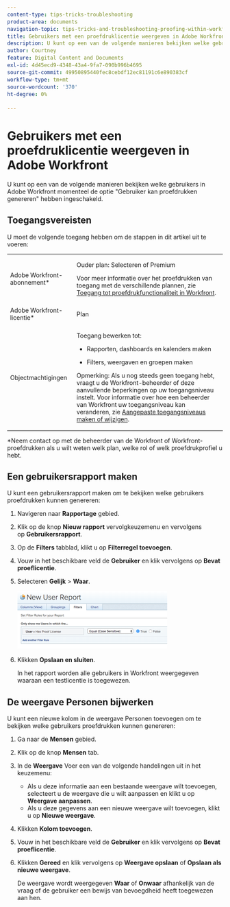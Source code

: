 ```yaml
---
content-type: tips-tricks-troubleshooting
product-area: documents
navigation-topic: tips-tricks-and-troubleshooting-proofing-within-workfront
title: Gebruikers met een proefdruklicentie weergeven in Adobe Workfront
description: U kunt op een van de volgende manieren bekijken welke gebruikers in Adobe Workfront momenteel de optie "Gebruiker kan proefdrukken genereren" hebben ingeschakeld.
author: Courtney
feature: Digital Content and Documents
exl-id: 4d45ecd9-4348-43a4-9fa7-090b996b4695
source-git-commit: 49950895440fec8cebdf12ec81191c6e890383cf
workflow-type: tm+mt
source-wordcount: '370'
ht-degree: 0%

---
```


# Gebruikers met een proefdruklicentie weergeven in Adobe Workfront

U kunt op een van de volgende manieren bekijken welke gebruikers in Adobe Workfront momenteel de optie &quot;Gebruiker kan proefdrukken genereren&quot; hebben ingeschakeld.

## Toegangsvereisten

U moet de volgende toegang hebben om de stappen in dit artikel uit te voeren:

<table style="table-layout:auto"> 
 <col> 
 <col> 
 <tbody> 
  <tr> 
   <td role="rowheader">Adobe Workfront-abonnement*</td> 
   <td> <p>Ouder plan: Selecteren of Premium</p> <p>Voor meer informatie over het proefdrukken van toegang met de verschillende plannen, zie <a href="/help/quicksilver/administration-and-setup/manage-workfront/configure-proofing/access-to-proofing-functionality.md" class="MCXref xref">Toegang tot proefdrukfunctionaliteit in Workfront</a>.</p> </td> 
  </tr> 
  <tr> 
   <td role="rowheader">Adobe Workfront-licentie*</td> 
   <td> <p>Plan</p> </td> 
  </tr> 
  <tr> 
   <td role="rowheader">Objectmachtigingen</td> 
   <td> <p>Toegang bewerken tot:</p> 
    <ul> 
     <li> <p>Rapporten, dashboards en kalenders maken</p> </li> 
     <li> <p>Filters, weergaven en groepen maken</p> </li> 
    </ul> <p>Opmerking: Als u nog steeds geen toegang hebt, vraagt u de Workfront-beheerder of deze aanvullende beperkingen op uw toegangsniveau instelt. Voor informatie over hoe een beheerder van Workfront uw toegangsniveau kan veranderen, zie <a href="../../../administration-and-setup/add-users/configure-and-grant-access/create-modify-access-levels.md" class="MCXref xref">Aangepaste toegangsniveaus maken of wijzigen</a>.</p> </td> 
  </tr> 
 </tbody> 
</table>

&#42;Neem contact op met de beheerder van de Workfront of Workfront-proefdrukken als u wilt weten welk plan, welke rol of welk proefdrukprofiel u hebt.

## Een gebruikersrapport maken

U kunt een gebruikersrapport maken om te bekijken welke gebruikers proefdrukken kunnen genereren:

1. Navigeren naar **Rapportage** gebied.
1. Klik op de knop **Nieuw rapport** vervolgkeuzemenu en vervolgens op **Gebruikersrapport**.

1. Op de **Filters** tabblad, klikt u op **Filterregel toevoegen**.

1. Vouw in het beschikbare veld de **Gebruiker** en klik vervolgens op **Bevat proeflicentie**.

1. Selecteren **Gelijk** > **Waar**.

   ![report_prooflicenses.png](assets/report-prooflicenses-350x135.png)

1. Klikken **Opslaan en sluiten**.

   In het rapport worden alle gebruikers in Workfront weergegeven waaraan een testlicentie is toegewezen.

## De weergave Personen bijwerken

U kunt een nieuwe kolom in de weergave Personen toevoegen om te bekijken welke gebruikers proefdrukken kunnen genereren:

1. Ga naar de **Mensen** gebied.
1. Klik op de knop **Mensen** tab.
1. In de **Weergave** Voer een van de volgende handelingen uit in het keuzemenu:

   * Als u deze informatie aan een bestaande weergave wilt toevoegen, selecteert u de weergave die u wilt aanpassen en klikt u op **Weergave aanpassen**.
   * Als u deze gegevens aan een nieuwe weergave wilt toevoegen, klikt u op **Nieuwe weergave**.

1. Klikken **Kolom toevoegen**.
1. Vouw in het beschikbare veld de **Gebruiker** en klik vervolgens op **Bevat proeflicentie**.

1. Klikken **Gereed** en klik vervolgens op **Weergave opslaan** of **Opslaan als nieuwe weergave**.

   De weergave wordt weergegeven **Waar** of **Onwaar** afhankelijk van de vraag of de gebruiker een bewijs van bevoegdheid heeft toegewezen aan hen.
